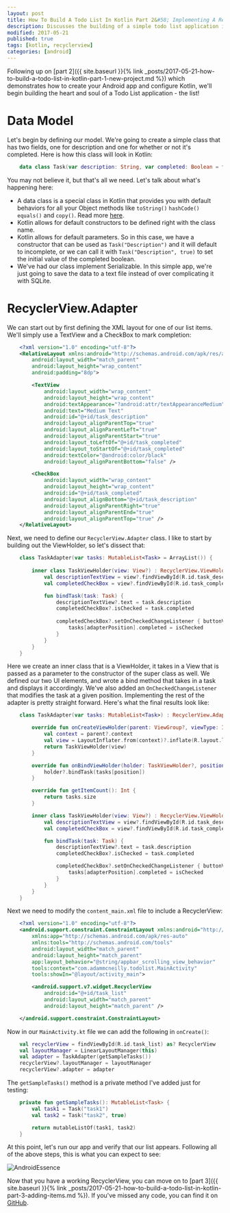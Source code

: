 ```yaml
---
layout: post
title: How To Build A Todo List In Kotlin Part 2&#58; Implementing A RecyclerView
description: Discusses the building of a simple todo list application in Kotlin.
modified: 2017-05-21
published: true
tags: [kotlin, recyclerview]
categories: [android]
---
```


Following up on [part 2]({{ site.baseurl }}{% link _posts/2017-05-21-how-to-build-a-todo-list-in-kotlin-part-1-new-project.md %}) which demonstrates how to create your Android app and configure Kotlin, we'll begin building the heart and soul of a Todo List application - the list!

# Data Model

Let's begin by defining our model. We're going to create a simple class that has two fields, one for description and one for whether or not it's completed. Here is how this class will look in Kotlin:

```kotlin
	data class Task(var description: String, var completed: Boolean = false) : Serializable
```

You may not believe it, but that's all we need. Let's talk about what's happening here:

* A data class is a special class in Kotlin that provides you with default behaviors for all your Object methods like `toString()` `hashCode()` `equals()` and `copy()`. Read more [here](https://kotlinlang.org/docs/reference/data-classes.html).
* Kotlin allows for default constructors to be defined right with the class name.
* Kotlin allows for default parameters. So in this case, we have a constructor that can be used as `Task("Description")` and it will default to incomplete, or we can call it with `Task("Description", true)` to set the initial value of the completed boolean.
* We've had our class implement Serializable. In this simple app, we're just going to save the data to a text file instead of over complicating it with SQLite.

<!--more-->

# RecyclerView.Adapter

We can start out by first defining the XML layout for one of our list items. We'll simply use a TextView and a CheckBox to mark completion:

```xml
	<?xml version="1.0" encoding="utf-8"?>
	<RelativeLayout xmlns:android="http://schemas.android.com/apk/res/android"
	    android:layout_width="match_parent"
	    android:layout_height="wrap_content"
	    android:padding="8dp">

	    <TextView
	        android:layout_width="wrap_content"
	        android:layout_height="wrap_content"
	        android:textAppearance="?android:attr/textAppearanceMedium"
	        android:text="Medium Text"
	        android:id="@+id/task_description"
	        android:layout_alignParentTop="true"
	        android:layout_alignParentLeft="true"
	        android:layout_alignParentStart="true"
	        android:layout_toLeftOf="@+id/task_completed"
	        android:layout_toStartOf="@+id/task_completed"
	        android:textColor="@android:color/black"
	        android:layout_alignParentBottom="false" />

	    <CheckBox
	        android:layout_width="wrap_content"
	        android:layout_height="wrap_content"
	        android:id="@+id/task_completed"
	        android:layout_alignBottom="@+id/task_description"
	        android:layout_alignParentRight="true"
	        android:layout_alignParentEnd="true"
	        android:layout_alignParentTop="true" />
	</RelativeLayout>
```

Next, we need to define our `RecyclerView.Adapter` class. I like to start by building out the ViewHolder, so let's dissect that:

```kotlin
	class TaskAdapter(var tasks: MutableList<Task> = ArrayList()) {
	    
	    inner class TaskViewHolder(view: View?) : RecyclerView.ViewHolder(view) {
	        val descriptionTextView = view?.findViewById(R.id.task_description) as? TextView
	        val completedCheckBox = view?.findViewById(R.id.task_completed) as? CheckBox

	        fun bindTask(task: Task) {
	            descriptionTextView?.text = task.description
	            completedCheckBox?.isChecked = task.completed
	            
	            completedCheckBox?.setOnCheckedChangeListener { buttonView, isChecked -> 
	                tasks[adapterPosition].completed = isChecked
	            }
	        }
	    }
	}
```

Here we create an inner class that is a ViewHolder, it takes in a View that is passed as a parameter to the constructor of the super class as well. We defined our two UI elements, and wrote a bind method that takes in a task and displays it accordingly. We've also added an `OnCheckedChangeListener` that modifies the task at a given position. Implementing the rest of the adapter is pretty straight forward. Here's what the final results look like:

```kotlin
	class TaskAdapter(var tasks: MutableList<Task>) : RecyclerView.Adapter<TaskAdapter.TaskViewHolder>() {

	    override fun onCreateViewHolder(parent: ViewGroup?, viewType: Int): TaskViewHolder {
	        val context = parent?.context
	        val view = LayoutInflater.from(context)?.inflate(R.layout.list_item_task, parent, false)
	        return TaskViewHolder(view)
	    }

	    override fun onBindViewHolder(holder: TaskViewHolder?, position: Int) {
	        holder?.bindTask(tasks[position])
	    }

	    override fun getItemCount(): Int {
	        return tasks.size
	    }

	    inner class TaskViewHolder(view: View?) : RecyclerView.ViewHolder(view) {
	        val descriptionTextView = view?.findViewById(R.id.task_description) as? TextView
	        val completedCheckBox = view?.findViewById(R.id.task_completed) as? CheckBox

	        fun bindTask(task: Task) {
	            descriptionTextView?.text = task.description
	            completedCheckBox?.isChecked = task.completed

	            completedCheckBox?.setOnCheckedChangeListener { buttonView, isChecked ->
	                tasks[adapterPosition].completed = isChecked
	            }
	        }
	    }
	}
```

Next we need to modify the `content_main.xml` file to include a RecyclerView:

```xml
	<?xml version="1.0" encoding="utf-8"?>
	<android.support.constraint.ConstraintLayout xmlns:android="http://schemas.android.com/apk/res/android"
	    xmlns:app="http://schemas.android.com/apk/res-auto"
	    xmlns:tools="http://schemas.android.com/tools"
	    android:layout_width="match_parent"
	    android:layout_height="match_parent"
	    app:layout_behavior="@string/appbar_scrolling_view_behavior"
	    tools:context="com.adammcneilly.todolist.MainActivity"
	    tools:showIn="@layout/activity_main">

	    <android.support.v7.widget.RecyclerView
	        android:id="@+id/task_list"
	        android:layout_width="match_parent"
	        android:layout_height="match_parent" />

	</android.support.constraint.ConstraintLayout>
```

Now in our `MainActivity.kt` file we can add the following in `onCreate()`:

```kotlin
	val recyclerView = findViewById(R.id.task_list) as? RecyclerView
	val layoutManager = LinearLayoutManager(this)
	val adapter = TaskAdapter(getSampleTasks())
	recyclerView?.layoutManager = layoutManager
	recyclerView?.adapter = adapter
```

The `getSampleTasks()` method is a private method I've added just for testing:

```kotlin
	private fun getSampleTasks(): MutableList<Task> {
	    val task1 = Task("task1")
	    val task2 = Task("task2", true)

	    return mutableListOf(task1, task2)
	}
```

At this point, let's run our app and verify that our list appears. Following all of the above steps, this is what you can expect to see:

![AndroidEssence](/images/kotlin/todo-1.png)

Now that you have a working RecyclerView, you can move on to [part 3]({{ site.baseurl }}{% link _posts/2017-05-21-how-to-build-a-todo-list-in-kotlin-part-3-adding-items.md %}). If you've missed any code, you can find it on [GitHub](http://github.com/AdamMc331/todo-kotlin).